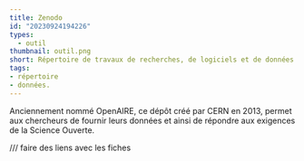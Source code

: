 ```yaml
---
title: Zenodo
id: "20230924194226"
types:
  - outil
thumbnail: outil.png
short: Répertoire de travaux de recherches, de logiciels et de données
tags:
- répertoire
- données.
---
```


Anciennement nommé OpenAIRE, ce dépôt créé par CERN en 2013, permet aux chercheurs de fournir leurs données et ainsi de répondre aux exigences de la Science Ouverte.

/// faire des liens avec les fiches